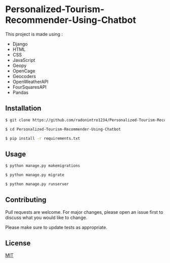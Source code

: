 # Personalized-Tourism-Recommender-Using-Chatbot

This project is made using :
- Django
- HTML
- CSS
- JavaScript
- Geopy
- OpenCage
- Geocoders
- OpenWeatherAPI
- FourSquaresAPI
- Pandas

## Installation
```bash
$ git clone https://github.com/radonintro1234/Personalized-Tourism-Recommender-Using-Chatbot.git

$ cd Personalized-Tourism-Recommender-Using-Chatbot

$ pip install -r requirements.txt
```

## Usage

```bash
$ python manage.py makemigrations

$ python manage.py migrate

$ python manage.py runserver
```

## Contributing
Pull requests are welcome. For major changes, please open an issue first to discuss what you would like to change.

Please make sure to update tests as appropriate.

## License
[MIT](https://choosealicense.com/licenses/mit/)